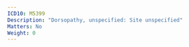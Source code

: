 ```yaml
---
ICD10: M5399
Description: "Dorsopathy, unspecified: Site unspecified"
Matters: No
Weight: 0
---
```

